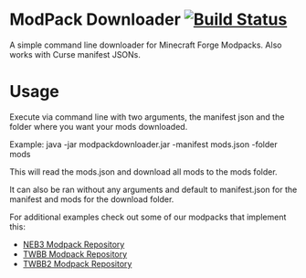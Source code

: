 # ModPack Downloader [![Build Status](http://play.nincraft.com:8080/buildStatus/icon?job=Mod%20Pack%20Downloader)](http://play.nincraft.com:8080/job/Mod%20Pack%20Downloader)
A simple command line downloader for Minecraft Forge Modpacks. Also works with Curse manifest JSONs.
# Usage
Execute via command line with two arguments, the manifest json and the folder where you want your mods downloaded.

Example: java -jar modpackdownloader.jar -manifest mods.json -folder mods

This will read the mods.json and download all mods to the mods folder.

It can also be ran without any arguments and default to manifest.json for the manifest and mods for the download folder.

For additional examples check out some of our modpacks that implement this:
- [NEB3 Modpack Repository](https://github.com/Nincraft/NincraftElectricBoogaloo3TheLightAmongTheLongForgottenDarkness/tree/develop)
- [TWBB Modpack Repository](https://github.com/UndeadZeratul/ThereWillBeBlood/tree/develop)
- [TWBB2 Modpack Repository](https://github.com/UndeadZeratul/ThereWillBeBlood2/tree/develop)
